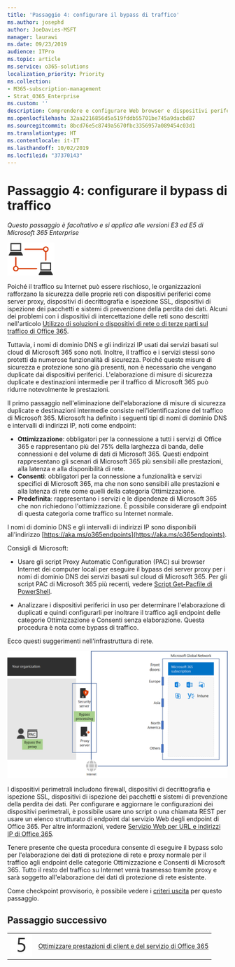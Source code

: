 ```yaml
---
title: 'Passaggio 4: configurare il bypass di traffico'
ms.author: josephd
author: JoeDavies-MSFT
manager: laurawi
ms.date: 09/23/2019
audience: ITPro
ms.topic: article
ms.service: o365-solutions
localization_priority: Priority
ms.collection:
- M365-subscription-management
- Strat_O365_Enterprise
ms.custom: ''
description: Comprendere e configurare Web browser e dispositivi periferici per il bypass di traffico a posizioni di Office 365 attendibili.
ms.openlocfilehash: 32aa2216856d5a519fddb55701be745a9dacbd87
ms.sourcegitcommit: 8bcd76e5c8749a5670fbc3356957a089454c03d1
ms.translationtype: HT
ms.contentlocale: it-IT
ms.lasthandoff: 10/02/2019
ms.locfileid: "37370143"
---
```

# <a name="step-4-configure-traffic-bypass"></a>Passaggio 4: configurare il bypass di traffico

*Questo passaggio è facoltativo e si applica alle versioni E3 ed E5 di Microsoft 365 Enterprise*

![Fase 1 - Rete](./media/deploy-foundation-infrastructure/networking_icon-small.png)

Poiché il traffico su Internet può essere rischioso, le organizzazioni rafforzano la sicurezza delle proprie reti con dispositivi periferici come server proxy, dispositivi di decrittografia e ispezione SSL, dispositivi di ispezione dei pacchetti e sistemi di prevenzione della perdita dei dati. Alcuni dei problemi con i dispositivi di intercettazione delle reti sono descritti nell'articolo [Utilizzo di soluzioni o dispositivi di rete o di terze parti sul traffico di Office 365](https://support.microsoft.com/help/2690045/using-third-party-network-devices-or-solutions-with-office-365).

Tuttavia, i nomi di dominio DNS e gli indirizzi IP usati dai servizi basati sul cloud di Microsoft 365 sono noti. Inoltre, il traffico e i servizi stessi sono protetti da numerose funzionalità di sicurezza. Poiché queste misure di sicurezza e protezione sono già presenti, non è necessario che vengano duplicate dai dispositivi periferici. L'elaborazione di misure di sicurezza duplicate e destinazioni intermedie per il traffico di Microsoft 365 può ridurre notevolmente le prestazioni.

Il primo passaggio nell'eliminazione dell'elaborazione di misure di sicurezza duplicate e destinazioni intermedie consiste nell'identificazione del traffico di Microsoft 365. Microsoft ha definito i seguenti tipi di nomi di dominio DNS e intervalli di indirizzi IP, noti come endpoint:

- **Ottimizzazione**: obbligatori per la connessione a tutti i servizi di Office 365 e rappresentano più del 75% della larghezza di banda, delle connessioni e del volume di dati di Microsoft 365. Questi endpoint rappresentano gli scenari di Microsoft 365 più sensibili alle prestazioni, alla latenza e alla disponibilità di rete.
- **Consenti**: obbligatori per la connessione a funzionalità e servizi specifici di Microsoft 365, ma che non sono sensibili alle prestazioni e alla latenza di rete come quelli della categoria Ottimizzazione.
 - **Predefinita**: rappresentano i servizi e le dipendenze di Microsoft 365 che non richiedono l'ottimizzazione. È possibile considerare gli endpoint di questa categoria come traffico su Internet normale.

I nomi di dominio DNS e gli intervalli di indirizzi IP sono disponibili all'indirizzo [https://aka.ms/o365endpoints](https://aka.ms/o365endpoints).

Consigli di Microsoft:

- Usare gli script Proxy Automatic Configuration (PAC) sui browser Internet dei computer locali per eseguire il bypass dei server proxy per i nomi di dominio DNS dei servizi basati sul cloud di Microsoft 365. Per gli script PAC di Microsoft 365 più recenti, vedere [Script Get-Pacfile di PowerShell](https://docs.microsoft.com/office365/enterprise/managing-office-365-endpoints#use-a-pac-file-for-direct-routing-of-vital-office-365-traffic).

- Analizzare i dispositivi periferici in uso per determinare l'elaborazione di duplicati e quindi configurarli per inoltrare il traffico agli endpoint delle categorie Ottimizzazione e Consenti senza elaborazione. Questa procedura è nota come bypass di traffico. 

Ecco questi suggerimenti nell'infrastruttura di rete.

![Consigli per ottimizzare il traffico locale](./media/networking-configure-proxies-firewalls/bypassing-edge-devices.png)

I dispositivi perimetrali includono firewall, dispositivi di decrittografia e ispezione SSL, dispositivi di ispezione dei pacchetti e sistemi di prevenzione della perdita dei dati. Per configurare e aggiornare le configurazioni dei dispositivi perimetrali, è possibile usare uno script o una chiamata REST per usare un elenco strutturato di endpoint dal servizio Web degli endpoint di Office 365. Per altre informazioni, vedere [Servizio Web per URL e indirizzi IP di Office 365](https://docs.microsoft.com/office365/enterprise/office-365-ip-web-service).

Tenere presente che questa procedura consente di eseguire il bypass solo per l'elaborazione dei dati di protezione di rete e proxy normale per il traffico agli endpoint delle categorie Ottimizzazione e Consenti di Microsoft 365. Tutto il resto del traffico su Internet verrà trasmesso tramite proxy e sarà soggetto all'elaborazione dei dati di protezione di rete esistente.


Come checkpoint provvisorio, è possibile vedere i [criteri uscita](networking-exit-criteria.md#crit-networking-step4) per questo passaggio.

## <a name="next-step"></a>Passaggio successivo

|||
|:-------|:-----|
|![Passaggio 5](./media/stepnumbers/Step5.png)|[Ottimizzare prestazioni di client e del servizio di Office 365](networking-optimize-tcp-performance.md) |




